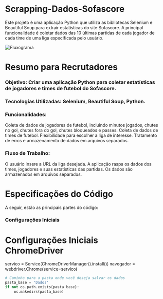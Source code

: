 # Scrapping-Dados-Sofascore

Este projeto é uma aplicação Python que utiliza as bibliotecas Selenium e Beautiful Soup para extrair estatísticas do site Sofascore. A principal funcionalidade é coletar dados das 10 últimas partidas de cada jogador de cada time de uma liga especificada pelo usuário.

![Fluxograma](https://github.com/LuiVLoureiro/Scrapping-Dados-Sofascore/assets/103609685/15b0d6dd-115e-4777-9fc6-d3a37ed3e981)

# Resumo para Recrutadores
### Objetivo: Criar uma aplicação Python para coletar estatísticas de jogadores e times de futebol do Sofascore.
### Tecnologias Utilizadas: Selenium, Beautiful Soup, Python.
### Funcionalidades:
Coleta de dados de jogadores de futebol, incluindo minutos jogados, chutes no gol, chutes fora do gol, chutes bloqueados e passes.
Coleta de dados de times de futebol.
Flexibilidade para escolher a liga de interesse.
Tratamento de erros e armazenamento de dados em arquivos separados.
### Fluxo de Trabalho:
O usuário insere a URL da liga desejada.
A aplicação raspa os dados dos times, jogadores e suas estatísticas das partidas.
Os dados são armazenados em arquivos separados.

# Especificações do Código
A seguir, estão as principais partes do código:

### Configurações Iniciais
# Configurações Iniciais ChromeDriver
servico = Service(ChromeDriverManager().install())
navegador = webdriver.Chrome(service=servico)

```python
# Caminho para a pasta onde você deseja salvar os dados
pasta_base = 'Dados'
if not os.path.exists(pasta_base):
    os.makedirs(pasta_base)
```


